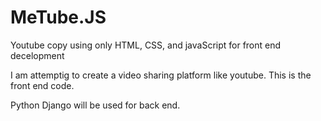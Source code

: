 # MeTube.JS
Youtube copy using only HTML, CSS, and javaScript for front end decelopment

I am attemptig to create a video sharing platform like youtube. This is the front end code. 

Python Django will be used for back end.

